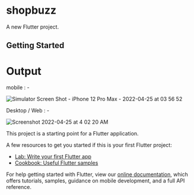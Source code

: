 # shopbuzz

A new Flutter project.

## Getting Started


# Output 


mobile : -

![Simulator Screen Shot - iPhone 12 Pro Max - 2022-04-25 at 03 56 52](https://user-images.githubusercontent.com/97453465/164999636-b7755009-26cd-4072-8f7d-b86d577cc68e.png)


Desktop / Web : -

![Screenshot 2022-04-25 at 4 02 20 AM](https://user-images.githubusercontent.com/97453465/164999674-faac069d-bc9f-4118-90f3-7a7f0eec980b.png)



This project is a starting point for a Flutter application.

A few resources to get you started if this is your first Flutter project:

- [Lab: Write your first Flutter app](https://flutter.dev/docs/get-started/codelab)
- [Cookbook: Useful Flutter samples](https://flutter.dev/docs/cookbook)

For help getting started with Flutter, view our
[online documentation](https://flutter.dev/docs), which offers tutorials,
samples, guidance on mobile development, and a full API reference.
